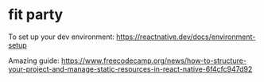 # fit party

To set up your dev environment: https://reactnative.dev/docs/environment-setup

Amazing guide: https://www.freecodecamp.org/news/how-to-structure-your-project-and-manage-static-resources-in-react-native-6f4cfc947d92
